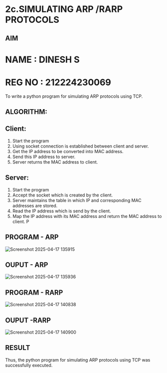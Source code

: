 # 2c.SIMULATING ARP /RARP PROTOCOLS
## AIM
# NAME : DINESH S
# REG NO : 212224230069
To write a python program for simulating ARP protocols using TCP.
## ALGORITHM:
## Client:
1. Start the program
2. Using socket connection is established between client and server.
3. Get the IP address to be converted into MAC address.
4. Send this IP address to server.
5. Server returns the MAC address to client.
## Server:
1. Start the program
2. Accept the socket which is created by the client.
3. Server maintains the table in which IP and corresponding MAC addresses are
stored.
4. Read the IP address which is send by the client.
5. Map the IP address with its MAC address and return the MAC address to client.
P
## PROGRAM - ARP
![Screenshot 2025-04-17 135915](https://github.com/user-attachments/assets/13775b2a-8a33-4bd8-8466-59306e6241f4)

## OUPUT - ARP
![Screenshot 2025-04-17 135936](https://github.com/user-attachments/assets/9d7e255a-9786-4192-a0fb-ee6741ecfd8e)

## PROGRAM - RARP
![Screenshot 2025-04-17 140838](https://github.com/user-attachments/assets/d00623c9-dd1d-4c11-9603-308c5ee8ffa2)

## OUPUT -RARP
![Screenshot 2025-04-17 140900](https://github.com/user-attachments/assets/493479b3-ff3c-4ad3-8a64-07fe8f428fe6)

## RESULT
Thus, the python program for simulating ARP protocols using TCP was successfully 
executed.
